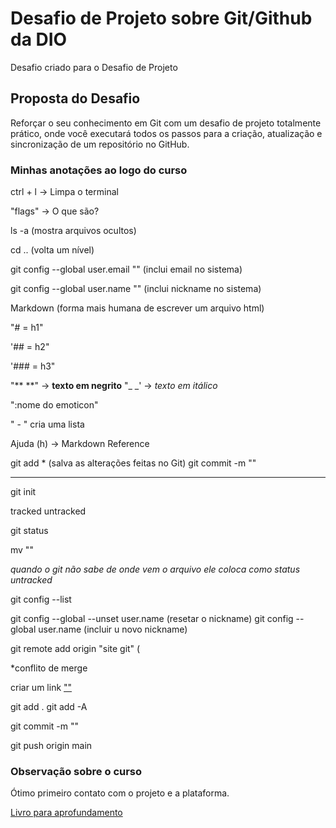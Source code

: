 # Desafio de Projeto sobre Git/Github da DIO
Desafio criado para o Desafio de Projeto

## Proposta do Desafio
Reforçar o seu conhecimento em Git com um desafio de projeto totalmente prático, onde você executará todos os passos para a criação, atualização e sincronização de um repositório no GitHub.

### Minhas anotações ao logo do curso

ctrl + l -> Limpa o terminal 

"flags" -> O que são?

ls -a (mostra arquivos ocultos)

cd .. (volta um nível)

git config --global user.email "" (inclui email no sistema)

git config --global user.name "" (inclui nickname no sistema)

Markdown (forma mais humana de escrever um arquivo html)

"# = h1"

'## = h2"

'### = h3"

"** **" -> **texto em negrito**
"_ _' -> _texto em itálico_

":nome do emoticon"

" - " cria uma lista

Ajuda (h) -> Markdown Reference 

git add * (salva as alterações feitas no Git)
git commit -m ""


----------------------------------------

git init 

tracked
untracked

git status

mv "" 

_quando o git não sabe de onde vem o arquivo ele coloca como status untracked_


git  config  --list

git config --global --unset user.name (resetar o nickname)
git config --global user.name (incluir u novo nickname)

git remote add origin "site git" (

*conflito de merge

criar um link [""](link)

git add .
git add -A

git commit -m ""

git push origin main 

### Observação sobre o curso
Ótimo primeiro contato com o projeto e a plataforma.

[Livro para aprofundamento](https://www.casadocodigo.com.br/pages/sumario-git-github)
